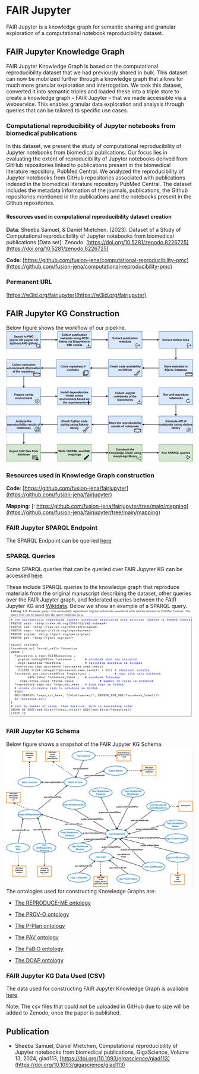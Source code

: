 # FAIR Jupyter

FAIR Jupyter is a knowledge graph for semantic sharing and granular exploration of a computational notebook reproducibility dataset.

## FAIR Jupyter Knowledge Graph
FAIR Jupyter Knowledge Graph is based on the computational reproducibility dataset that we had previously shared in bulk. This dataset can now be mobilized further through a knowledge graph that allows for much more granular exploration and interrogation. We took this dataset, converted it into semantic triples and loaded these into a triple store to create a knowledge graph – FAIR Jupyter – that we made accessible via a webservice. This enables granular data exploration and analysis through queries that can be tailored to specific use cases.



### Computational reproducibility of Jupyter notebooks from biomedical publications
In this dataset, we present the study of computational reproducibility of Jupyter notebooks from biomedical publications. Our focus lies in evaluating the extent of reproducibility of Jupyter notebooks derived from GitHub repositories linked to publications present in the biomedical literature repository, PubMed Central. We analyzed the reproducibility of Jupyter notebooks from GitHub repositories associated with publications indexed in the biomedical literature repository PubMed Central. The dataset includes the metadata information of the journals, publications, the Github repositories mentioned in the publications and the notebooks present in the Github repositories.

#### Resources used in computational reproducibility dataset creation
**Data**: Sheeba Samuel, & Daniel Mietchen. (2023). Dataset of a Study of Computational reproducibility of Jupyter notebooks from biomedical publications [Data set]. Zenodo. [https://doi.org/10.5281/zenodo.8226725](https://doi.org/10.5281/zenodo.8226725)

**Code**: [https://github.com/fusion-jena/computational-reproducibility-pmc](https://github.com/fusion-jena/computational-reproducibility-pmc)


### Permanent URL
[https://w3id.org/fairjupyter](https://w3id.org/fairjupyter)

## FAIR Jupyter KG Construction

Below figure shows the workflow of our pipeline.
![image info](./images/workflow.png)

### Resources used in Knowledge Graph construction
**Code**: [https://github.com/fusion-jena/fairjupyter](https://github.com/fusion-jena/fairjupyter)

**Mapping**: [: https://github.com/fusion-jena/fairjupyter/tree/main/mapping](https://github.com/fusion-jena/fairjupyter/tree/main/mapping)

### FAIR Jupyter SPARQL Endpoint
The SPARQL Endpoint can be queried [here](https://reproduceme.uni-jena.de/#/dataset/fairjupyter/query)

### SPARQL Queries
Some SPARQL queries that can be queried over FAIR Jupyter KG can be accessed [here](https://github.com/fusion-jena/fairjupyter/tree/main/sparql_query).

These include SPARQL queries to the knowledge graph that reproduce materials from the
original manuscript describing the dataset, other queries over the FAIR Jupyter graph, and federated queries between the FAIR Jupyter KG and [Wikidata](https://query.wikidata.org/).
Below we show an example of a SPARQL query.
![image info](./images/listing.png)

### FAIR Jupyter KG Schema
Below figure shows a snapshot of the FAIR Jupyter KG Schema.
![image info](./images/model.png)
The ontologies used for constructing Knowledge Graphs are:

* [The REPRODUCE-ME ontology](https://w3id.org/reproduceme/)

* [The PROV-O ontology](https://www.w3.org/TR/prov-o/)
* [The P-Plan ontology](http://purl.org/net/p-plan#)
* [The PAV ontology](http://purl.org/pav/)
* [The FaBiO ontology](http://purl.org/spar/fabio)
* [The DOAP ontology](http://usefulinc.com/ns/doap#)

### FAIR Jupyter KG Data Used (CSV)
The data used for constructing FAIR Jupyter Knowledge Graph is available [here](https://github.com/fusion-jena/fairjupyter/tree/main/data).

Note: The csv files that could not be uploaded in GitHub due to size will be added to Zenodo, once the paper is published.


## Publication

* Sheeba Samuel, Daniel Mietchen, Computational reproducibility of Jupyter notebooks from biomedical publications, GigaScience, Volume 13, 2024, giad113, [https://doi.org/10.1093/gigascience/giad113](https://doi.org/10.1093/gigascience/giad113)